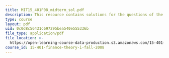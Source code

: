 ```yaml
---
title: MIT15_401F08_midterm_sol.pdf
description: This resource contains solutions for the questions of the midterm exams.
type: course
layout: pdf
uid: 0c0d8c56431c697295bea540e555336b
file_type: application/pdf
file_location: >-
  https://open-learning-course-data-production.s3.amazonaws.com/15-401-finance-theory-i-fall-2008/0c0d8c56431c697295bea540e555336b_MIT15_401F08_midterm_sol.pdf
course_id: 15-401-finance-theory-i-fall-2008
---
```

